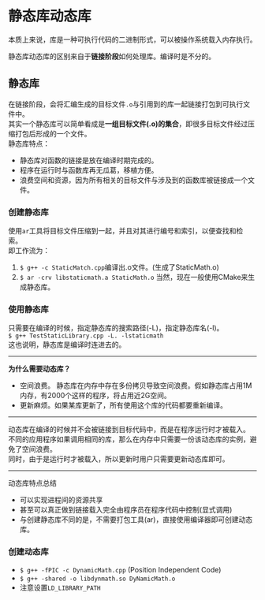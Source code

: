 # 静态库动态库

本质上来说，库是一种可执行代码的二进制形式，可以被操作系统载入内存执行。

静态库动态库的区别来自于**链接阶段**如何处理库。编译时是不分的。

## 静态库

在链接阶段，会将汇编生成的目标文件`.o`与引用到的库一起链接打包到可执行文件中。\
其实一个静态库可以简单看成是**一组目标文件(.o)的集合**，即很多目标文件经过压缩打包后形成的一个文件。\
静态库特点：

*   静态库对函数的链接是放在编译时期完成的。
*   程序在运行时与函数库再无瓜葛，移植方便。
*   浪费空间和资源，因为所有相关的目标文件与涉及到的函数库被链接成一个文件。

### 创建静态库

使用`ar`工具将目标文件压缩到一起，并且对其进行编号和索引，以便查找和检索。\
即工作流为：

1.  `$ g++ -c StaticMatch.cpp`编译出.o文件。(生成了StaticMath.o)
2.  `$ ar -crv libstaticmath.a StaticMath.o`
    当然，现在一般使用CMake来生成静态库。

### 使用静态库

只需要在编译的时候，指定静态库的搜索路径(-L)，指定静态库名(-l)。\
`$ g++ TestStaticLibrary.cpp -L. -lstaticmath`\
这也说明，静态库是编译时连进去的。

***

**为什么需要动态库？**

*   空间浪费。 静态库在内存中存在多份拷贝导致空间浪费。假如静态库占用1M内存，有2000个这样的程序，将占用近2G空间。
*   更新麻烦。如果某库更新了，所有使用这个库的代码都要重新编译。

***

动态库在编译的时候并不会被链接到目标代码中，而是在程序运行时才被载入。\
不同的应用程序如果调用相同的库，那么在内存中只需要一份该动态库的实例，避免了空间浪费。\
同时，由于是运行时才被载入，所以更新时用户只需要更新动态库即可。

***

动态库特点总结

*   可以实现进程间的资源共享
*   甚至可以真正做到链接载入完全由程序员在程序代码中控制(显式调用)
*   与创建静态库不同的是，不需要打包工具(ar)，直接使用编译器即可创建动态库。

### 创建动态库

*   `$ g++ -fPIC -c DynamicMath.cpp` (Position Independent Code)
*   `$ g++ -shared -o libdynmath.so DyNamicMath.o`
*   注意设置`LD_LIBRARY_PATH`

